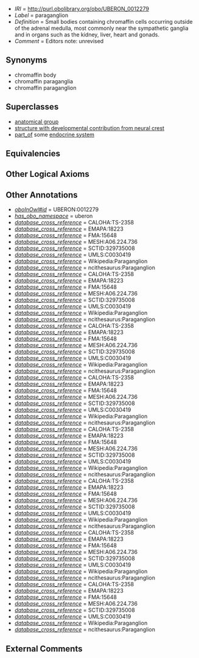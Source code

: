  * *IRI* = http://purl.obolibrary.org/obo/UBERON_0012279
 * *Label* = paraganglion
 * *Definition* = Small bodies containing chromaffin cells occurring outside of the adrenal medulla, most commonly near the sympathetic ganglia and in organs such as the kidney, liver, heart and gonads.
 * *Comment* = Editors note: unrevised

## Synonyms

 * chromaffin body
 * chromaffin paraganglia
 * chromaffin paraganglion

## Superclasses

 * [anatomical group](../../UBERON/80/UBERON_0000480.md)
 * [structure with developmental contribution from neural crest](../../UBERON/14/UBERON_0010314.md)
 * [part_of](../../BFO/50/BFO_0000050.md) some [endocrine system](../../UBERON/49/UBERON_0000949.md)

## Equivalencies


## Other Logical Axioms


## Other Annotations

 * *[oboInOwl#id](../../id/oboInOwl#id.md)* = UBERON:0012279
 * *[has_obo_namespace](../../ce/oboInOwl#hasOBONamespace.md)* = uberon
 * *[database_cross_reference](../../ef/oboInOwl#hasDbXref.md)* = CALOHA:TS-2358
 * *[database_cross_reference](../../ef/oboInOwl#hasDbXref.md)* = EMAPA:18223
 * *[database_cross_reference](../../ef/oboInOwl#hasDbXref.md)* = FMA:15648
 * *[database_cross_reference](../../ef/oboInOwl#hasDbXref.md)* = MESH:A06.224.736
 * *[database_cross_reference](../../ef/oboInOwl#hasDbXref.md)* = SCTID:329735008
 * *[database_cross_reference](../../ef/oboInOwl#hasDbXref.md)* = UMLS:C0030419
 * *[database_cross_reference](../../ef/oboInOwl#hasDbXref.md)* = Wikipedia:Paraganglion
 * *[database_cross_reference](../../ef/oboInOwl#hasDbXref.md)* = ncithesaurus:Paraganglion
 * *[database_cross_reference](../../ef/oboInOwl#hasDbXref.md)* = CALOHA:TS-2358
 * *[database_cross_reference](../../ef/oboInOwl#hasDbXref.md)* = EMAPA:18223
 * *[database_cross_reference](../../ef/oboInOwl#hasDbXref.md)* = FMA:15648
 * *[database_cross_reference](../../ef/oboInOwl#hasDbXref.md)* = MESH:A06.224.736
 * *[database_cross_reference](../../ef/oboInOwl#hasDbXref.md)* = SCTID:329735008
 * *[database_cross_reference](../../ef/oboInOwl#hasDbXref.md)* = UMLS:C0030419
 * *[database_cross_reference](../../ef/oboInOwl#hasDbXref.md)* = Wikipedia:Paraganglion
 * *[database_cross_reference](../../ef/oboInOwl#hasDbXref.md)* = ncithesaurus:Paraganglion
 * *[database_cross_reference](../../ef/oboInOwl#hasDbXref.md)* = CALOHA:TS-2358
 * *[database_cross_reference](../../ef/oboInOwl#hasDbXref.md)* = EMAPA:18223
 * *[database_cross_reference](../../ef/oboInOwl#hasDbXref.md)* = FMA:15648
 * *[database_cross_reference](../../ef/oboInOwl#hasDbXref.md)* = MESH:A06.224.736
 * *[database_cross_reference](../../ef/oboInOwl#hasDbXref.md)* = SCTID:329735008
 * *[database_cross_reference](../../ef/oboInOwl#hasDbXref.md)* = UMLS:C0030419
 * *[database_cross_reference](../../ef/oboInOwl#hasDbXref.md)* = Wikipedia:Paraganglion
 * *[database_cross_reference](../../ef/oboInOwl#hasDbXref.md)* = ncithesaurus:Paraganglion
 * *[database_cross_reference](../../ef/oboInOwl#hasDbXref.md)* = CALOHA:TS-2358
 * *[database_cross_reference](../../ef/oboInOwl#hasDbXref.md)* = EMAPA:18223
 * *[database_cross_reference](../../ef/oboInOwl#hasDbXref.md)* = FMA:15648
 * *[database_cross_reference](../../ef/oboInOwl#hasDbXref.md)* = MESH:A06.224.736
 * *[database_cross_reference](../../ef/oboInOwl#hasDbXref.md)* = SCTID:329735008
 * *[database_cross_reference](../../ef/oboInOwl#hasDbXref.md)* = UMLS:C0030419
 * *[database_cross_reference](../../ef/oboInOwl#hasDbXref.md)* = Wikipedia:Paraganglion
 * *[database_cross_reference](../../ef/oboInOwl#hasDbXref.md)* = ncithesaurus:Paraganglion
 * *[database_cross_reference](../../ef/oboInOwl#hasDbXref.md)* = CALOHA:TS-2358
 * *[database_cross_reference](../../ef/oboInOwl#hasDbXref.md)* = EMAPA:18223
 * *[database_cross_reference](../../ef/oboInOwl#hasDbXref.md)* = FMA:15648
 * *[database_cross_reference](../../ef/oboInOwl#hasDbXref.md)* = MESH:A06.224.736
 * *[database_cross_reference](../../ef/oboInOwl#hasDbXref.md)* = SCTID:329735008
 * *[database_cross_reference](../../ef/oboInOwl#hasDbXref.md)* = UMLS:C0030419
 * *[database_cross_reference](../../ef/oboInOwl#hasDbXref.md)* = Wikipedia:Paraganglion
 * *[database_cross_reference](../../ef/oboInOwl#hasDbXref.md)* = ncithesaurus:Paraganglion
 * *[database_cross_reference](../../ef/oboInOwl#hasDbXref.md)* = CALOHA:TS-2358
 * *[database_cross_reference](../../ef/oboInOwl#hasDbXref.md)* = EMAPA:18223
 * *[database_cross_reference](../../ef/oboInOwl#hasDbXref.md)* = FMA:15648
 * *[database_cross_reference](../../ef/oboInOwl#hasDbXref.md)* = MESH:A06.224.736
 * *[database_cross_reference](../../ef/oboInOwl#hasDbXref.md)* = SCTID:329735008
 * *[database_cross_reference](../../ef/oboInOwl#hasDbXref.md)* = UMLS:C0030419
 * *[database_cross_reference](../../ef/oboInOwl#hasDbXref.md)* = Wikipedia:Paraganglion
 * *[database_cross_reference](../../ef/oboInOwl#hasDbXref.md)* = ncithesaurus:Paraganglion
 * *[database_cross_reference](../../ef/oboInOwl#hasDbXref.md)* = CALOHA:TS-2358
 * *[database_cross_reference](../../ef/oboInOwl#hasDbXref.md)* = EMAPA:18223
 * *[database_cross_reference](../../ef/oboInOwl#hasDbXref.md)* = FMA:15648
 * *[database_cross_reference](../../ef/oboInOwl#hasDbXref.md)* = MESH:A06.224.736
 * *[database_cross_reference](../../ef/oboInOwl#hasDbXref.md)* = SCTID:329735008
 * *[database_cross_reference](../../ef/oboInOwl#hasDbXref.md)* = UMLS:C0030419
 * *[database_cross_reference](../../ef/oboInOwl#hasDbXref.md)* = Wikipedia:Paraganglion
 * *[database_cross_reference](../../ef/oboInOwl#hasDbXref.md)* = ncithesaurus:Paraganglion
 * *[database_cross_reference](../../ef/oboInOwl#hasDbXref.md)* = CALOHA:TS-2358
 * *[database_cross_reference](../../ef/oboInOwl#hasDbXref.md)* = EMAPA:18223
 * *[database_cross_reference](../../ef/oboInOwl#hasDbXref.md)* = FMA:15648
 * *[database_cross_reference](../../ef/oboInOwl#hasDbXref.md)* = MESH:A06.224.736
 * *[database_cross_reference](../../ef/oboInOwl#hasDbXref.md)* = SCTID:329735008
 * *[database_cross_reference](../../ef/oboInOwl#hasDbXref.md)* = UMLS:C0030419
 * *[database_cross_reference](../../ef/oboInOwl#hasDbXref.md)* = Wikipedia:Paraganglion
 * *[database_cross_reference](../../ef/oboInOwl#hasDbXref.md)* = ncithesaurus:Paraganglion

## External Comments

